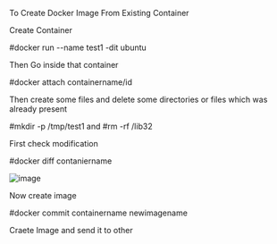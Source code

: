 To Create Docker Image From Existing Container

Create Container

#docker run --name test1 -dit ubuntu

Then Go inside that container

#docker attach containername/id

Then create some files and delete some directories or files which was already present

#mkdir -p /tmp/test1 and #rm -rf /lib32

First check modification 

#docker diff contaniername

![image](https://github.com/Khushang49/Docker/assets/95266353/676c4cc2-0350-41c0-8200-808331b0cc94)


Now create image 

#docker commit containername newimagename


Craete Image and send it to other 


